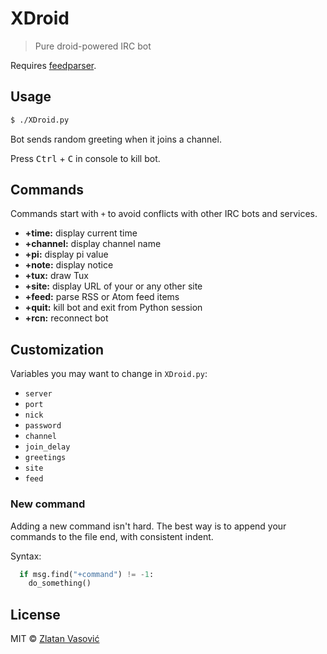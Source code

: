 # XDroid

> Pure droid-powered IRC bot

Requires [feedparser](http://code.google.com/p/feedparser/).

## Usage

```bash
$ ./XDroid.py
```

Bot sends random greeting when it joins a channel.

Press <kbd>Ctrl</kbd> + <kbd>C</kbd> in console to kill bot.

## Commands

Commands start with `+` to avoid conflicts with other IRC bots and services.

* **+time:** display current time
* **+channel:** display channel name
* **+pi:** display pi value
* **+note:** display notice
* **+tux:** draw Tux
* **+site:** display URL of your or any other site
* **+feed:** parse RSS or Atom feed items
* **+quit:** kill bot and exit from Python session
* **+rcn:** reconnect bot

## Customization

Variables you may want to change in `XDroid.py`:

* `server`
* `port`
* `nick`
* `password`
* `channel`
* `join_delay`
* `greetings`
* `site`
* `feed`

### New command

Adding a new command isn't hard. The best way is to append your commands to the
file end, with consistent indent.

Syntax:

```python
  if msg.find("+command") != -1:
    do_something()
```

## License

MIT &copy; [Zlatan Vasović](https://github.com/ZDroid)